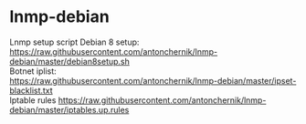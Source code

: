 # lnmp-debian
Lnmp setup script
Debian 8 setup: <br />
https://raw.githubusercontent.com/antonchernik/lnmp-debian/master/debian8setup.sh <br />
Botnet iplist: <br />
https://raw.githubusercontent.com/antonchernik/lnmp-debian/master/ipset-blacklist.txt <br />
Iptable rules
https://raw.githubusercontent.com/antonchernik/lnmp-debian/master/iptables.up.rules <br />
